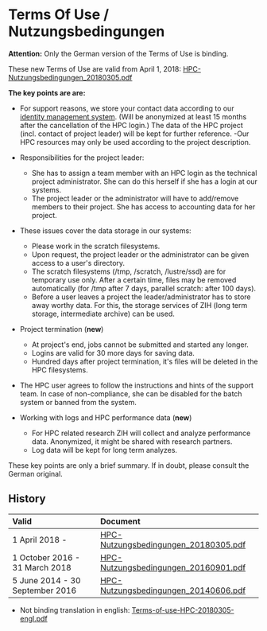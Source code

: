 # Terms Of Use / Nutzungsbedingungen

**Attention:** Only the German version of the Terms of Use is binding.

These new Terms of Use are valid from April 1, 2018: [HPC-Nutzungsbedingungen_20180305.pdf][1]

**The key points are are:**

- For support reasons, we store your contact data according to our [identity management system][5].
  (Will be anonymized at least 15 months after the cancellation of the HPC login.)
  The data of the HPC project (incl. contact of project leader) will be kept for
  further reference.
    -Our HPC resources may only be used according to the project description.
- Responsibilities for the project leader:
    - She has to assign a team member with an HPC login as the technical project
      administrator. She can do this herself if she has a login at our systems.
    - The project leader or the administrator will have to add/remove members to
      their project. She has access to accounting data for her project.
- These issues cover the data storage in our systems:
    - Please work in the scratch filesystems.
    - Upon request, the project leader or the administrator can be given access
      to a user's directory.
    - The scratch filesystems (/tmp, /scratch, /lustre/ssd) are for
      temporary use only. After a certain time, files may be removed
      automatically (for /tmp after 7 days, parallel scratch: after 100 days).
    - Before a user leaves a project the leader/administrator has to store away
      worthy data. For this, the storage services of ZIH (long term storage,
      intermediate archive) can be used.
- Project termination (**new**)
    - At project's end, jobs cannot be submitted and started any longer.
    - Logins are valid for 30 more days for saving data.
    - Hundred days after project termination, it's files will be deleted in
      the HPC filesystems.
- The HPC user agrees to follow the instructions and hints of the support
  team. In case of non-compliance, she can be disabled for the batch system
  or banned from the system.

- Working with logs and HPC performance data (**new**)
    - For HPC related research ZIH will collect and analyze
      performance data. Anonymized, it might be shared with research partners.
    - Log data will be kept for long term analyzes.

These key points are only a brief summary. If in doubt, please consult the German original.

## History

| Valid                           | Document                                     |
|:--------------------------------|:---------------------------------------------|
| 1 April 2018 -                  | [HPC-Nutzungsbedingungen_20180305.pdf][1]    |
| 1 October 2016 - 31 March 2018  | [HPC-Nutzungsbedingungen_20160901.pdf][2]    |
| 5 June 2014 - 30 September 2016 | [HPC-Nutzungsbedingungen_20140606.pdf][3]    |

- Not binding translation in english: [Terms-of-use-HPC-20180305-engl.pdf][4]

[1]: misc/HPC-Nutzungsbedingungen_20180305.pdf?t=1520317028
[2]: misc/HPC-Nutzungsbedingungen_20160901.pdf
[3]: misc/HPC-Nutzungsbedingungen_20140606.pdf
[4]: misc/Terms-of-use-HPC-20180305-engl.pdf
[5]: https://tu-dresden.de/zih/dienste/service-katalog/zugangsvoraussetzung
